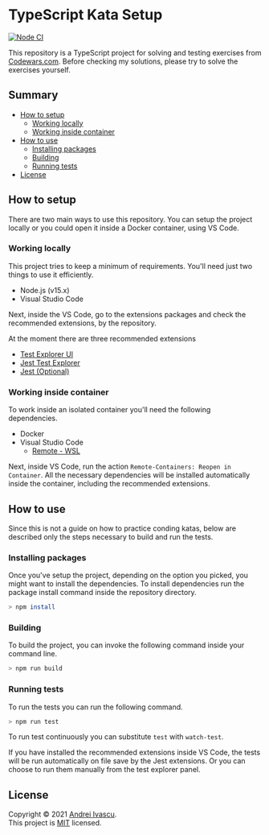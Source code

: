 # TypeScript Kata Setup

[![Node CI](https://github.com/aivascu/ts-kata/actions/workflows/nodejs.yml/badge.svg?branch=master)](https://github.com/aivascu/ts-kata/actions/workflows/nodejs.yml)

This repository is a TypeScript project for solving and testing exercises from [Codewars.com](https://www.codewars.com). Before checking my solutions, please try to solve the exercises yourself.

## Summary

- [How to setup](#how-to-setup)
  - [Working locally](#working-locally)
  - [Working inside container](#working-inside-container)
- [How to use](#how-to-use)
  - [Installing packages](#installing-packages)
  - [Building](#building)
  - [Running tests](#running-tests)
- [License](#license)

## How to setup

There are two main ways to use this repository. You can setup the project locally or you could open it inside a Docker container, using VS Code.

### Working locally

This project tries to keep a minimum of requirements. You'll need just two things to use it efficiently.

- Node.js (v15.x)
- Visual Studio Code

Next, inside the VS Code, go to the extensions packages and check the recommended extensions, by the repository.

At the moment there are three recommended extensions

- [Test Explorer UI](https://marketplace.visualstudio.com/items?itemName=hbenl.vscode-test-explorer)
- [Jest Test Explorer](https://marketplace.visualstudio.com/items?itemName=kavod-io.vscode-jest-test-adapter)
- [Jest (Optional)](https://marketplace.visualstudio.com/items?itemName=Orta.vscode-jest)

### Working inside container

To work inside an isolated container you'll need the following dependencies.

- Docker
- Visual Studio Code
  - [Remote - WSL](https://marketplace.visualstudio.com/items?itemName=ms-vscode-remote.remote-wsl)

Next, inside VS Code, run the action `Remote-Containers: Reopen in Container`. All the necessary dependencies will be installed automatically inside the container, including the recommended extensions.

## How to use

Since this is not a guide on how to practice conding katas, below are described only the steps necessary to build and run the tests.

### Installing packages

Once you've setup the project, depending on the option you picked, you might want to install the dependencies. To install dependencies run the package install command inside the repository directory.

```sh
> npm install
```

### Building

To build the project, you can invoke the following command inside your command line.

```sh
> npm run build
```

### Running tests

To run the tests you can run the following command.

```sh
> npm run test
```

To run test continuously you can substitute `test` with `watch-test`.

If you have installed the recommended extensions inside VS Code, the tests will be run automatically on file save by the Jest extensions. Or you can choose to run them manually from the test explorer panel.

## License

Copyright &copy; 2021 [Andrei Ivascu](https://github.com/aivascu).<br/>
This project is [MIT](https://github.com/aivascu/ts-kata/blob/master/LICENSE) licensed.
